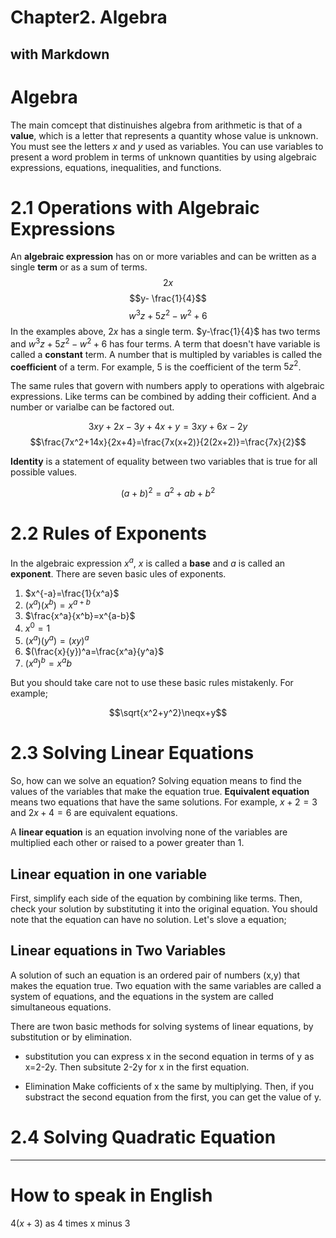 Chapter2. Algebra 
=======
with Markdown
----

# Algebra
The main comcept that distinuishes algebra from arithmetic is that of a __value__, which is a letter that represents a quantity whose value is unknown. You must see the letters $x$ and $y$ used as variables. You can use variables to present a word problem in terms of unknown quantities by using algebraic expressions, equations, inequalities, and functions. 

# 2.1 Operations with Algebraic Expressions

An __algebraic expression__ has on or more variables and can be written as a single __term__ or as a sum of terms.
$$2x$$  $$y- \frac{1}{4}$$ $$w^3z+5z^2-w^2+6$$
In the examples above, $2x$ has a single term. $y-\frac{1}{4}$ has two terms and $w^3z+5z^2-w^2+6$ has four terms. A term that doesn't have variable is called a __constant__ term. A number that is multipled by variables is called the __coefficient__ of a term. For example, 5 is the coefficient of the term $5z^2$.

The same rules that govern with numbers apply to operations with algebraic expressions. Like terms can be combined by adding their cofficient. And a number or varialbe can be factored out.

$$3xy+2x-3y+4x+y=3xy+6x-2y$$
$$\frac{7x^2+14x}{2x+4}=\frac{7x(x+2)}{2(2x+2)}=\frac{7x}{2}$$

__Identity__ is a statement of equality between two variables that is true for all possible values.

$$(a+b)^2 = a^2+ab+b^2$$

# 2.2 Rules of Exponents

In the algebraic expression $x^a$, $x$ is called a __base__ and $a$ is called an __exponent__. There are seven basic ules of exponents.
1. $x^{-a}=\frac{1}{x^a}$
2. $(x^a)(x^b)=x^{a+b}$
3. $\frac{x^a}{x^b}=x^{a-b}$
4. $x^0=1$
5. $(x^a)(y^a)=(xy)^a$
6. $(\frac{x}{y})^a=\frac{x^a}{y^a}$
7. $(x^a)^b=x^ab$
   
But you should take care not to use these basic rules mistakenly. For example;

$$\sqrt{x^2+y^2}\neqx+y$$

# 2.3 Solving Linear Equations

So, how can we solve an equation? Solving equation means to find the values of the variables that make the equation true. __Equivalent equation__ means two equations that have the same solutions. For example, $x+2=3$ and $2x+4=6$ are equivalent equations.

A __linear equation__ is an equation involving none of the variables are multiplied each other or raised to a power greater than 1.

## Linear equation in one variable

First, simplify each side of the equation by combining like terms. Then, check your solution by substituting it into the original equation. You should note that the equation can have no solution.
Let's slove a equation;


## Linear equations in Two Variables

A solution of such an equation is an ordered pair of numbers (x,y) that makes the equation true. 
Two equation with the same variables are called a system of equations, and the equations in the system are called simultaneous equations. 

There are twon basic methods for solving systems of linear equations, by substitution or by elimination.

* substitution
you can express x in the second equation in terms of y as x=2-2y. Then subsitute 2-2y for x in the first equation.

* Elimination
Make cofficients of x the same by multiplying. Then, if you substract the second equation from the first, you can get the value of y.

# 2.4 Solving Quadratic Equation

---
# How to speak in English
$4(x+3)$ as 4 times x minus 3
